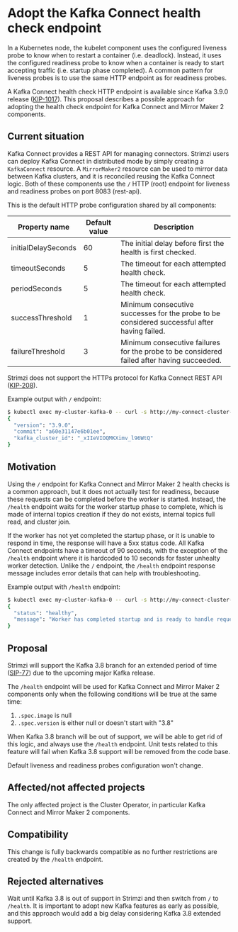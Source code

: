 # Adopt the Kafka Connect health check endpoint

In a Kubernetes node, the kubelet component uses the configured liveness probe to know when to restart a container (i.e. deadlock).
Instead, it uses the configured readiness probe to know when a container is ready to start accepting traffic (i.e. startup phase completed).
A common pattern for liveness probes is to use the same HTTP endpoint as for readiness probes.

A Kafka Connect health check HTTP endpoint is available since Kafka 3.9.0 release ([KIP-1017](https://cwiki.apache.org/confluence/display/KAFKA/KIP-1017%3A+Health+check+endpoint+for+Kafka+Connect)).
This proposal describes a possible approach for adopting the health check endpoint for Kafka Connect and Mirror Maker 2 components.

## Current situation

Kafka Connect provides a REST API for managing connectors.
Strimzi users can deploy Kafka Connect in distributed mode by simply creating a `KafkaConnect` resource.
A `MirrorMaker2` resource can be used to mirror data between Kafka clusters, and it is reconciled reusing the Kafka Connect logic.
Both of these components use the `/` HTTP (root) endpoint for liveness and readiness probes on port 8083 (rest-api).

This is the default HTTP probe configuration shared by all components:

| Property name       | Default value | Description                                                                                      |
|---------------------|---------------|--------------------------------------------------------------------------------------------------|
| initialDelaySeconds | 60            | The initial delay before first the health is first checked.                                      |
| timeoutSeconds      | 5             | The timeout for each attempted health check.                                                     |
| periodSeconds       | 5             | The timeout for each attempted health check.                                                     |
| successThreshold    | 1             | Minimum consecutive successes for the probe to be considered successful after having failed.     |
| failureThreshold    | 3             | Minimum consecutive failures for the probe to be considered failed after having succeeded.       |

Strimzi does not support the HTTPs protocol for Kafka Connect REST API ([KIP-208](https://cwiki.apache.org/confluence/display/KAFKA/KIP-208%3A+Add+SSL+support+to+Kafka+Connect+REST+interface)).

Example output with `/` endpoint:

```sh
$ kubectl exec my-cluster-kafka-0 -- curl -s http://my-connect-cluster-connect-api:8083 | jq
{
  "version": "3.9.0",
  "commit": "a60e31147e6b01ee",
  "kafka_cluster_id": "_xIIeVIOQMKXimv_l96WtQ"
}
```

## Motivation

Using the `/` endpoint for Kafka Connect and Mirror Maker 2 health checks is a common approach, but it does not actually test for readiness, because these requests can be completed before the worker is started.
Instead, the `/health` endpoint waits for the worker startup phase to complete, which is made of internal topics creation if they do not exists, internal topics full read, and cluster join.

If the worker has not yet completed the startup phase, or it is unable to respond in time, the response will have a 5xx status code.
All Kafka Connect endpoints have a timeout of 90 seconds, with the exception of the `/health` endpoint where it is hardcoded to 10 seconds for faster unhealty worker detection.
Unlike the `/` endpoint, the `/health` endpoint response message includes error details that can help with troubleshooting.

Example output with `/health` endpoint:

```sh
$ kubectl exec my-cluster-kafka-0 -- curl -s http://my-connect-cluster-connect-api:8083/health | jq
{
  "status": "healthy",
  "message": "Worker has completed startup and is ready to handle requests."
}
```

## Proposal

Strimzi will support the Kafka 3.8 branch for an extended period of time ([SIP-77](https://github.com/strimzi/proposals/blob/main/077-support-for-kafka-4.0.md#extended-support-for-kafka-39)) due to the upcoming major Kafka release.

The `/health` endpoint will be used for Kafka Connect and Mirror Maker 2 components only when the following conditions will be true at the same time:

1. `.spec.image` is null
2. `.spec.version` is either null or doesn't start with "3.8"

When Kafka 3.8 branch will be out of support, we will be able to get rid of this logic, and always use the `/health` endpoint.
Unit tests related to this feature will fail when Kafka 3.8 support will be removed from the code base.

Default liveness and readiness probes configuration won't change.

## Affected/not affected projects

The only affected project is the Cluster Operator, in particular Kafka Connect and Mirror Maker 2 components.

## Compatibility

This change is fully backwards compatible as no further restrictions are created by the `/health` endpoint.

## Rejected alternatives

Wait until Kafka 3.8 is out of support in Strimzi and then switch from `/` to `/health`.
It is important to adopt new Kafka features as early as possible, and this approach would add a big delay considering Kafka 3.8 extended support.
